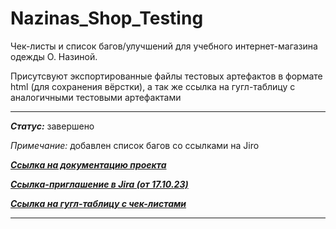 # Nazinas_Shop_Testing

Чек-листы и список багов/улучшений для учебного интернет-магазина одежды О. Назиной.

Присутсвуют экспортированные файлы тестовых артефактов в формате html (для сохранения вёрстки), а так же ссылка на гугл-таблицу с аналогичными тестовыми артефактами

___
***Статус:*** завершено

*Примечание:* добавлен список багов со ссылками на Jiro

***[Ссылка на документацию проекта](https://testbase.atlassian.net/wiki/spaces/SHOP/overview?homepageId=1411056054)***

***[Ссылка-приглашение в Jira (от 17.10.23)](https://id.atlassian.com/invite/p/jira-software?id=zaIiEOTnTuii7xIXIxLE5g)***

***[Ссылка на гугл-таблицу с чек-листами](https://docs.google.com/spreadsheets/d/1ni9AWjHQB1nAeujFt4JDoHnvyBznNzVFQGPqtXg5vGY/edit#gid=0)***


___

